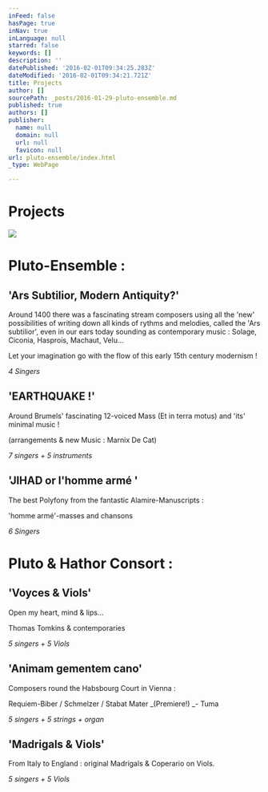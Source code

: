 ```yaml
---
inFeed: false
hasPage: true
inNav: true
inLanguage: null
starred: false
keywords: []
description: ''
datePublished: '2016-02-01T09:34:25.283Z'
dateModified: '2016-02-01T09:34:21.721Z'
title: Projects
author: []
sourcePath: _posts/2016-01-29-pluto-ensemble.md
published: true
authors: []
publisher:
  name: null
  domain: null
  url: null
  favicon: null
url: pluto-ensemble/index.html
_type: WebPage

---
```

# Projects
![](https://the-grid-user-content.s3-us-west-2.amazonaws.com/74aa79d1-1c37-4d2e-a2bc-8581f8285d3a.jpg)

# Pluto-Ensemble :

## 'Ars Subtilior, Modern Antiquity?'

Around 1400 there was a fascinating stream composers using all the 'new' possibilities of writing down all kinds of rythms and melodies, called the 'Ars subtilior', even in our ears today sounding as contemporary music : Solage, Ciconia, Hasprois, Machaut, Velu...

Let your imagination go with the flow of this early 15th century modernism !

_4 Singers_

## 'EARTHQUAKE !'

Around Brumels' fascinating 12-voiced Mass (Et in terra motus) and 'its' minimal music !

(arrangements & new Music : Marnix De Cat)

_7 singers + 5 instruments_

## 'JIHAD or l'homme armé '

The best Polyfony from the fantastic Alamire-Manuscripts :

'homme armé'-masses and chansons

_6 Singers_

# Pluto  &  Hathor Consort :

## 'Voyces & Viols'

Open my heart, mind & lips...

Thomas Tomkins & contemporaries

_5 singers + 5 Viols_

## 'Animam gementem cano'

Composers round the Habsbourg Court in Vienna :

Requiem-Biber / Schmelzer / Stabat Mater _(Premiere!) _- Tuma

_5 singers + 5 strings + organ_

## 'Madrigals & Viols'

From Italy to England : original Madrigals & Coperario on Viols.

_5 singers + 5 Viols_